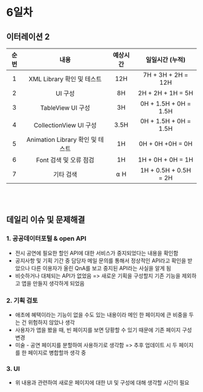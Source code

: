 # 6일차
## 이터레이션 2
|순번|내용|예상시간|일일시간 (누적)
|:---:|:-----:|:-------:|:-------:
|1|XML Library 확인 및 테스트| 12H | 7H + 3H + 2H = 12H 
|2|UI 구성| 8H | 2H + 2H + 1H = 5H
|3|TableView UI 구성| 3H | 0H + 1.5H + 0H = 1.5H
|4|CollectionView UI 구성| 3.5H | 0H + 1.5H + 0H = 1.5H 
|5|Animation Library 확인 및 테스트| 1H | 0H + 0H +0H = 0H
|6|Font 검색 및 오류 점검| 1H | 1H + 0H + 0H = 1H
|7|기타 검색| ⍺ H | 1H + 0.5H + 0.5H = 2H


</br></br>
## 데일리 이슈 및 문제해결
### 1. 공공데이터포털 & open API 
  - 전시 공연에 필요한 할인 API에 대한 서비스가 중지되었다는 내용을 확인함
  - 공지사항 및 기획 기간 중 담당자 메일 문의를 통해서 정상적인 API라고 확인을 받았으나 다른 이용자가 올린 QnA를 보고 중지된 API라는 사실을 알게 됨
  - 비슷하거나 대체되는 API가 없었음 => 새로운 기획을 구성할지 기존 기능을 제외하고 앱을 만들지 생각하게 되었음
### 2. 기획 검토
  - 애초에 혜택이라는 기능이 없을 수도 있는 내용이라 메인 한 페이지에 큰 비중을 두는 건 위험하지 않았나 생각
  - 사용자가 앱을 봤을 때, 빈 페이지를 보면 당황할 수 있기 때문에 기존 페이지 구성 변경
  - 미술 - 공연 페이지를 분할하여 사용하기로 생각함 => 추후 업데이트 시 두 페이지를 한 페이지로 병합할까 생각 중
### 3. UI
  - 위 내용과 관련하여 새로운 페이지에 대한 UI 및 구성에 대해 생각할 시간이 필요
